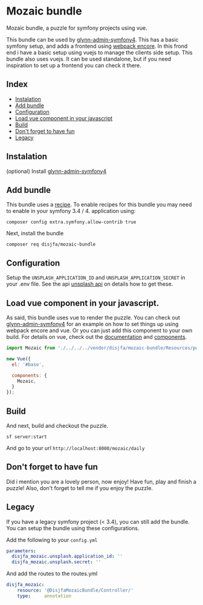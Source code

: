 # Mozaic bundle

Mozaic bundle, a puzzle for symfony projects using vue.

This bundle can be used by [glynn-admin-symfony4](https://github.com/disjfa/glynn-admin-symfony4).
This has a basic symfony setup, and adds a frontend using [webpack encore](https://symfony.com/doc/current/frontend.html).
In this frond end i have a basic setup using vuejs to manage the clients side setup. This bundle also uses vuejs. 
It can be used standalone, but if you need inspiration to set up a frontend you can check it there.  

## Index
* [Instalation](#instalation)
* [Add bundle](#add-bundle)
* [Configuration](#configuration)
* [Load vue component in your javascript](#load-vue-component-in-your-javascript)
* [Build](#build)
* [Don't forget to have fun](#dont-forget-to-have-fun)
* [Legacy](#legacy)

## Instalation

(optional) Install [glynn-admin-symfony4](https://github.com/disjfa/glynn-admin-symfony4)

## Add bundle

This bundle uses a [recipe](https://github.com/disjfa/recipes-contrib#symfony-recipes-contrib).
To enable recipes for this bundle you may need to enable in your symfony 3.4 / 4. application using:
```
composer config extra.symfony.allow-contrib true
```
Next, install the bundle
```
composer req disjfa/mozaic-bundle
```

## Configuration

Setup the `UNSPLASH_APPLICATION_ID` and `UNSPLASH_APPLICATION_SECRET` in your .env file.
See the api [unsplash api](https://unsplash.com/developers) on details how to get these.

## Load vue component in your javascript.

As said, this bundle uses vue to render the puzzle. You can check out [glynn-admin-symfony4](https://github.com/disjfa/glynn-admin-symfony4)
for an example on how to set things up using webpack encore and vue. Or you can just add this component to your own build.
For details on vue, check out the [documentation](https://vuejs.org/) and [components](https://vuejs.org/v2/guide/components.html). 

```javascript
import Mozaic from './../../../vendor/disjfa/mozaic-bundle/Resources/public/mozaic';

new Vue({
  el: '#base',

  components: {
    Mozaic,
  }
});
```

## Build

And next, build and checkout the puzzle.

```
sf server:start
```

And go to your url `http://localhost:8000/mozaic/daily`

## Don't forget to have fun

Did i mention you are a lovely person, now enjoy! Have fun, play and finish a puzzle! Also, don't forget to tell me if you enjoy the puzzle.

## Legacy

If you have a legacy symfony project (< 3.4), you can still add the bundle. You can setup the bundle using these configurations. 

Add the following to your `config.yml`
```yaml
parameters:
  disjfa_mozaic.unsplash.application_id: ''
  disjfa_mozaic.unsplash.secret: ''
```
And add the routes to the routes.yml
```yaml
disjfa_mozaic:
    resource: '@DisjfaMozaicBundle/Controller/'
    type:     annotation
```
